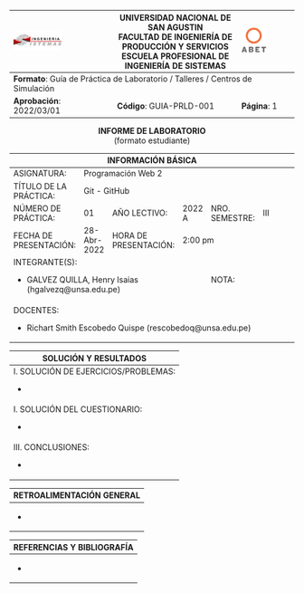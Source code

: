 <div align="center">
<table>
    <theader>
        <tr>
            <td><img src="https://github.com/rescobedoq/pw2/blob/main/epis.png?raw=true" alt="EPIS" style="width:50%; height:auto"/></td>
            <th>
                <span style="font-weight:bold;">UNIVERSIDAD NACIONAL DE SAN AGUSTIN</span><br />
                <span style="font-weight:bold;">FACULTAD DE INGENIERÍA DE PRODUCCIÓN Y SERVICIOS</span><br />
                <span style="font-weight:bold;">ESCUELA PROFESIONAL DE INGENIERÍA DE SISTEMAS</span>
            </th>
            <td><img src="https://github.com/rescobedoq/pw2/blob/main/abet.png?raw=true" alt="ABET" style="width:50%; height:auto"/></td>
        </tr>
    </theader>
    <tbody>
        <tr><td colspan="3"><span style="font-weight:bold;">Formato</span>: Guía de Práctica de Laboratorio / Talleres / Centros de Simulación</td></tr>
        <tr><td><span style="font-weight:bold;">Aprobación</span>:  2022/03/01</td><td><span style="font-weight:bold;">Código</span>: GUIA-PRLD-001</td><td><span style="font-weight:bold;">Página</span>: 1</td></tr>
    </tbody>
</table>
</div>

<div align="center">
<span style="font-weight:bold;">INFORME DE LABORATORIO</span><br />
<span>(formato estudiante)</span>
</div>

<div aling="center">
<table>
<theader>
<tr><th colspan="6">INFORMACIÓN BÁSICA</th></tr>
</theader>
<tbody>
<tr><td>ASIGNATURA:</td><td colspan="5">Programación Web 2</td></tr>
<tr><td>TÍTULO DE LA PRÁCTICA:</td><td colspan="5">Git - GitHub</td></tr>
<tr>
<td>NÚMERO DE PRÁCTICA:</td><td>01</td><td>AÑO LECTIVO:</td><td>2022 A</td><td>NRO. SEMESTRE:</td><td>III</td>
</tr>
<tr>
<td>FECHA DE PRESENTACIÓN: </td><td>28-Abr-2022</td><td>HORA DE PRESENTACIÓN: </td><td colspan="3">2:00 pm</td>
</tr>
<tr><td colspan="4">INTEGRANTE(S): 
<ul>
<li>GALVEZ QUILLA, Henry Isaias (hgalvezq@unsa.edu.pe)</li>
</ul>
</td>
<td>NOTA: </td>
<td width="150"></td>
</<tr>
<tr><td colspan="6">DOCENTES:
<ul>
<li>Richart Smith Escobedo Quispe (rescobedoq@unsa.edu.pe)</li>
</ul>
</td>
</<tr>
</tdbody>
</table>
</div>

<div aling="center">
<table>
<theader>
<tr><th colspan="6">SOLUCIÓN Y RESULTADOS</th></tr>
</theader>
<tbody>
<tr><td colspan="6">I. SOLUCIÓN DE EJERCICIOS/PROBLEMAS: 
<ul>
<li></li>
</ul>
</td>
</<tr>
<tr><td colspan="6">I. SOLUCIÓN DEL CUESTIONARIO:
<ul>
<li></li>
</ul>
</td>
</<tr>
<tr><td colspan="6">III. CONCLUSIONES: 
<ul>
<li></li>
</ul>
</td>
</<tr>
</tdbody>
</table>
</div>

<div aling="center">
<table>
<theader>
<tr><th colspan="6">RETROALIMENTACIÓN GENERAL</th></tr>
</theader>
<tbody>
<tr><td colspan="6">
<ul>
<li></li>
</ul>
</td>
</<tr>

<div aling="center">
<table>
<theader>
<tr><th colspan="6">REFERENCIAS Y BIBLIOGRAFÍA</th></tr>
</theader>
<tbody>
<tr><td colspan="6">
<ul>
<li></li>
</ul>
</td>
</<tr>

</tdbody>
</table>
</div>

